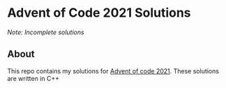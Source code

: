 # Advent of Code 2021 Solutions
_Note: Incomplete solutions_

## About
This repo contains my solutions for [Advent of code 2021](https://adventofcode.com/2021). These solutions are written in C++
